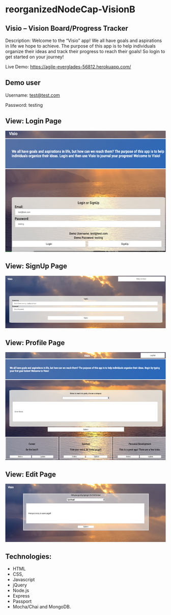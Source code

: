 # reorganizedNodeCap-VisionB

## Visio – Vision Board/Progress Tracker

Description: Welcome to the “Visio” app! We all have goals and aspirations in life we hope to achieve. The purpose of this app is to help individuals organize their ideas and track their progress to reach their goals! So login to get started on your journey!

Live Demo: https://agile-everglades-56812.herokuapp.com/ 

## Demo user 
Username: test@test.com 

Password: testing

## View: Login Page
![landing page](screenshots/loginPage.png)

## View: SignUp Page
![signup page](screenshots/signUpPage.png)

## View: Profile Page
![profile page](screenshots/profilePage.png)

## View: Edit Page
![edit page](screenshots/editPage.png)

## Technologies:

-	HTML
-	CSS, 
-	Javascript
-	jQuery 
-	Node.js
-	Express
-	Passport
-	Mocha/Chai and MongoDB.
